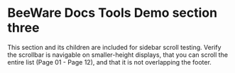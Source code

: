 # BeeWare Docs Tools Demo section three

This section and its children are included for sidebar scroll testing. Verify the scrollbar is navigable on smaller-height displays, that you can scroll the entire list (Page 01 - Page 12), and that it is not overlapping the footer.
